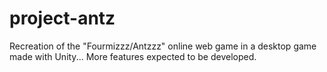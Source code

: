 # project-antz
Recreation of the "Fourmizzz/Antzzz" online web game in a desktop game made with Unity... More features expected to be developed.
